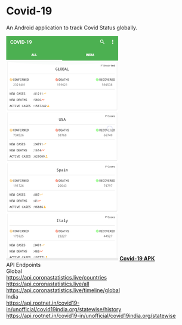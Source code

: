 # Covid-19

An Android application to track Covid Status globally.

![](Covid-19.gif)
<b>
[Covid-19 APK](app-debug.apk)<br>
  </b>
API Endpoints<br>
Global<br>
https://api.coronastatistics.live/countries<br>
https://api.coronastatistics.live/all<br>
https://api.coronastatistics.live/timeline/global<br>
India<br>
https://api.rootnet.in/covid19-in/unofficial/covid19india.org/statewise/history<br>
https://api.rootnet.in/covid19-in/unofficial/covid19india.org/statewise<br>
